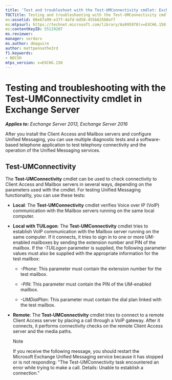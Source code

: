 ```yaml
---
title: 'Test and troubleshoot with the Test-UMConnectivity cmdlet: Exchange 2013 Help'
TOCTitle: Testing and troubleshooting with the Test-UMConnectivity cmdlet
ms:assetid: 08e67a99-e37f-4afd-bd58-455b62580af7
ms:mtpsurl: https://technet.microsoft.com/library/Aa995978(v=EXCHG.150)
ms:contentKeyID: 55129207
ms.reviewer: 
manager: serdars
ms.author: dmaguire
author: mattpennathe3rd
f1.keywords:
- NOCSH
mtps_version: v=EXCHG.150
---
```


# Testing and troubleshooting with the Test-UMConnectivity cmdlet in Exchange Server

_**Applies to:** Exchange Server 2013, Exchange Server 2016_

After you install the Client Access and Mailbox servers and configure Unified Messaging, you can use multiple diagnostic tests and a software-based telephone application to test telephony connectivity and the operation of the Unified Messaging services.

## Test-UMConnectivity

The **Test-UMConnectivity** cmdlet can be used to check connectivity to Client Access and Mailbox servers in several ways, depending on the parameters used with the cmdlet. For testing Unified Messaging functionality, you can use these tests:

  - **Local**: The **Test-UMConnectivity** cmdlet verifies Voice over IP (VoIP) communication with the Mailbox servers running on the same local computer.

  - **Local with TUILogon**: The **Test-UMConnectivity** cmdlet tries to establish VoIP communication with the Mailbox server running on the same computer. If it connects, it tries to sign in to one or more UM-enabled mailboxes by sending the extension number and PIN of the mailbox. If the *-TUILogon* parameter is supplied, the following parameter values must also be supplied with the appropriate information for the test mailbox:

      - *-Phone*: This parameter must contain the extension number for the test mailbox.

      - *-PIN*: This parameter must contain the PIN of the UM-enabled mailbox.

      - *-UMDialPlan*: This parameter must contain the dial plan linked with the test mailbox.

  - **Remote**: The **Test-UMConnectivity** cmdlet tries to connect to a remote Client Access server by placing a call through a VoIP gateway. After it connects, it performs connectivity checks on the remote Client Access server and the media paths.

    > [!NOTE]
    > If you receive the following message, you should restart the Microsoft&nbsp;Exchange Unified Messaging service because it has stopped or is not responding: "The Test-UMConnectivity task encountered an error while trying to make a call. Details: Unable to establish a connection."
